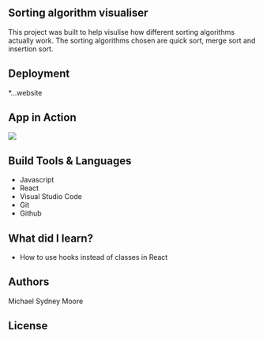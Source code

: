 ## Sorting algorithm visualiser

This project was built to help visulise how different sorting
algorithms actually work. The sorting algorithms chosen are quick
sort, merge sort and insertion sort.

## Deployment

\*...website

## App in Action

![](IMG/sorting-visualiser.png)

## Build Tools & Languages

- Javascript
- React
- Visual Studio Code
- Git
- Github

## What did I learn?

- How to use hooks instead of classes in React

## Authors

Michael Sydney Moore

## License
